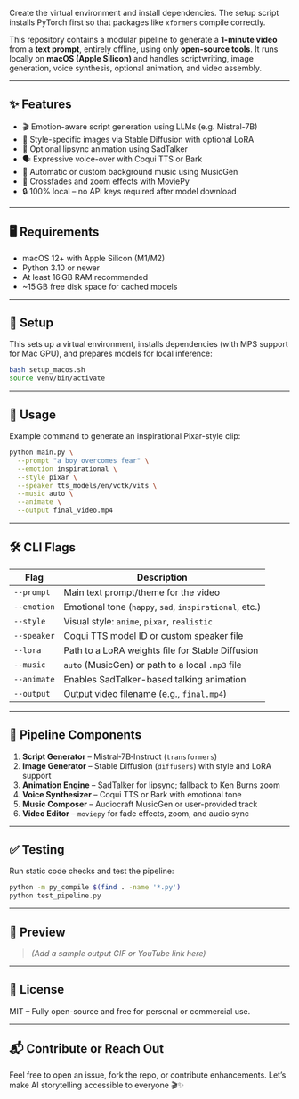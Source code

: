 Create the virtual environment and install dependencies. The setup script
installs PyTorch first so that packages like `xformers` compile correctly.

This repository contains a modular pipeline to generate a **1-minute video** from a **text prompt**, entirely offline, using only **open-source tools**. It runs locally on **macOS (Apple Silicon)** and handles scriptwriting, image generation, voice synthesis, optional animation, and video assembly.

---

## ✨ Features

- 🎬 Emotion-aware script generation using LLMs (e.g. Mistral-7B)
- 🎨 Style-specific images via Stable Diffusion with optional LoRA
- 👄 Optional lipsync animation using SadTalker
- 🗣 Expressive voice-over with Coqui TTS or Bark
- 🎵 Automatic or custom background music using MusicGen
- 🧩 Crossfades and zoom effects with MoviePy
- 🔒 100% local – no API keys required after model download

---

## 🖥 Requirements

- macOS 12+ with Apple Silicon (M1/M2)
- Python 3.10 or newer
- At least 16 GB RAM recommended
- ~15 GB free disk space for cached models

---

## 🔧 Setup

This sets up a virtual environment, installs dependencies (with MPS support for Mac GPU), and prepares models for local inference:

```bash
bash setup_macos.sh
source venv/bin/activate
```

---

## 🚀 Usage

Example command to generate an inspirational Pixar-style clip:

```bash
python main.py \
  --prompt "a boy overcomes fear" \
  --emotion inspirational \
  --style pixar \
  --speaker tts_models/en/vctk/vits \
  --music auto \
  --animate \
  --output final_video.mp4
```

---

## 🛠 CLI Flags

| Flag          | Description                                                                 |
|---------------|-----------------------------------------------------------------------------|
| `--prompt`    | Main text prompt/theme for the video                                        |
| `--emotion`   | Emotional tone (`happy`, `sad`, `inspirational`, etc.)                      |
| `--style`     | Visual style: `anime`, `pixar`, `realistic`                                 |
| `--speaker`   | Coqui TTS model ID or custom speaker file                                   |
| `--lora`      | Path to a LoRA weights file for Stable Diffusion                            |
| `--music`     | `auto` (MusicGen) or path to a local `.mp3` file                            |
| `--animate`   | Enables SadTalker-based talking animation                                   |
| `--output`    | Output video filename (e.g., `final.mp4`)                                   |

---

## 🧩 Pipeline Components

1. **Script Generator** – Mistral‑7B‑Instruct (`transformers`)
2. **Image Generator** – Stable Diffusion (`diffusers`) with style and LoRA support
3. **Animation Engine** – SadTalker for lipsync; fallback to Ken Burns zoom
4. **Voice Synthesizer** – Coqui TTS or Bark with emotional tone
5. **Music Composer** – Audiocraft MusicGen or user-provided track
6. **Video Editor** – `moviepy` for fade effects, zoom, and audio sync

---

## ✅ Testing

Run static code checks and test the pipeline:

```bash
python -m py_compile $(find . -name '*.py')
python test_pipeline.py
```

---

## 🌟 Preview

> *(Add a sample output GIF or YouTube link here)*

---

## 📄 License

MIT – Fully open-source and free for personal or commercial use.

---

## 📬 Contribute or Reach Out

Feel free to open an issue, fork the repo, or contribute enhancements. Let’s make AI storytelling accessible to everyone 🎬✨
